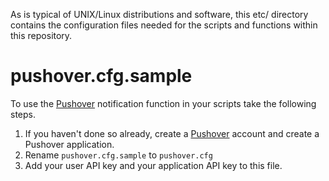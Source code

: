 As is typical of UNIX/Linux distributions and software, this etc/ directory contains the configuration files needed for the scripts and functions within this repository.

# pushover.cfg.sample
To use the [Pushover][1] notification function in your scripts take the following steps.

1. If you haven't done so already, create a [Pushover][1] account and create a Pushover application.
2. Rename `pushover.cfg.sample` to `pushover.cfg`
3. Add your user API key and your application API key to this file.



[1]: https://pushover.net
